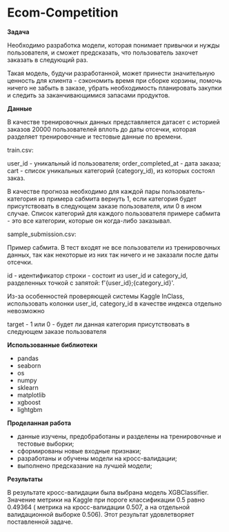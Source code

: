 # Ecom-Competition
**Задача**

Необходимо разработка модели, которая понимает привычки и нужды пользователя, и сможет предсказать, что пользователь захочет заказать в следующий раз.

Такая модель, будучи разработанной, может принести значительную ценность для клиента - сэкономить время при сборке корзины, помочь ничего не забыть в заказе, убрать необходимость планировать закупки и следить за заканчивающимися запасами продуктов.

**Данные**

В качестве тренировочных данных представляется датасет с историей заказов 20000 пользователей вплоть до даты отсечки, которая разделяет тренировочные и тестовые данные по времени.

train.csv:

user_id - уникальный id пользователя;
order_completed_at - дата заказа;
cart - список уникальных категорий (category_id), из которых состоял заказ.

В качестве прогноза необходимо для каждой пары пользователь-категория из примера сабмита вернуть 1, если категория будет присутствовать в следующем заказе пользователя, или 0 в ином случае. Список категорий для каждого пользователя примере сабмита - это все категории, которые он когда-либо заказывал.

sample_submission.csv:

Пример сабмита. В тест входят не все пользователи из тренировочных данных, так как некоторые из них так ничего и не заказали после даты отсечки.

id - идентификатор строки - состоит из user_id и category_id, разделенных точкой с запятой: f'{user_id};{category_id}'.

Из-за особенностей проверяющей системы Kaggle InClass, использовать колонки user_id, category_id в качестве индекса отдельно невозможно

target - 1 или 0 - будет ли данная категория присутствовать в следующем заказе пользователя

**Использованные библиотеки**

- pandas
- seaborn
- os
- numpy
- sklearn
- matplotlib
- xgboost
- lightgbm

**Проделанная работа**

- данные изучены, предобработаны и разделены на тренировочные и тестовые выборки;
- сформированы новые входные признаки;
- разработаны и обучены модели на кросс-валидации;
- выполнено предсказание на лучшей модели;

**Результаты**

В результате кросс-валидации была выбрана модель XGBClassifier. Значение метрики на Kaggle при пороге классификации 0.5 равно 0.49364 ( метрика на кросс-валидации 0.507, а на отдельной валидационной выборке 0.506). Этот результат удовлетворяет поставленной задаче.
